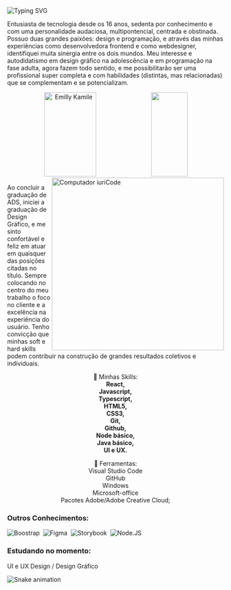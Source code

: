 ![Typing SVG](https://readme-typing-svg.herokuapp.com/?color=FD5800&size=35&center=true&vCenter=true&width=1000&lines=OII,+meu+Nome+é+Emilly+Kamile;Eu+tenho+21+anos+de+idade;Eu+sou+do+Brasil,+PE;+Sou+Desenvolvedora+Web;Seja+Bem-Vindo(a)!+:%29)

Entusiasta de tecnologia desde os 16 anos, sedenta por conhecimento e com uma personalidade audaciosa, multipontencial, centrada e obstinada. Possuo duas grandes paixões: design e programação, e através das minhas experiências como desenvolvedora frontend e como webdesigner, identifiquei muita sinergia entre os dois mundos. Meu interesse e autodidatismo em design gráfico na adolescência e em programação na fase adulta, agora fazem todo sentido, e me possibilitarão ser uma profissional super completa e com habilidades (distintas, mas relacionadas) que se complementam e se potencializam. 

  
<div align="center">  
  <img width="49%" height="195px" src="https://github-readme-stats.vercel.app/api?username=emillykamile&show_icons=true&count_private=true&hide_border=true&title_color=00bfbf&icon_color=00bfbf&text_color=c9d1d9&bg_color=0d1117" alt="Emilly Kamile" /> 
  <img width="41%" height="195px" src="https://github-readme-stats.vercel.app/api/top-langs/?username=emillykamile&layout=compact&hide_border=true&title_color=00bfbf&text_color=00bfbf&bg_color=0d1117" />
</div>
 
<img src="https://raw.githubusercontent.com/MicaelliMedeiros/micaellimedeiros/master/image/computer-illustration.png" min-width="400px" max-width="400px" width="400px" align="right" alt="Computador iuriCode">

<p align="left"> 
 Ao concluir a graduação de ADS, iniciei a graduação de Design Gráfico, e me sinto confortável e feliz em atuar em quaisquer das posições citadas no título. Sempre colocando no centro do meu trabalho o foco no cliente e a excelência na experiência do usuário. Tenho convicção que minhas soft e hard skills podem contribuir na construção de grandes resultados coletivos e individuais.
</p>

<p align="center">
  🦄 Minhas Skills: <br />
  <strong>React, <br />
  Javascript, <br />
  Typescript, <br />
  HTML5, <br />
  CSS3, <br />
  Git, <br />
  Github, <br />
  Node básico, <br />
  Java básico, <br />
  UI e UX.</strong>
</p>

<p align="center">
💼 Ferramentas: <br />
Visual Studio Code <br />
GitHub <br />
Windows <br />
Microsoft-office <br />
Pacotes Adobe/Adobe Creative Cloud; <br />

  
</p>


<!-- ![Contribution](https://activity-graph.herokuapp.com/graph?username=emillykamile&theme=gotham&hide_border=true&area=true) -->

### Outros Conhecimentos:
![Boostrap](https://img.shields.io/badge/-boostrap-0D1117?style=for-the-badge&logo=bootstrap&labelColor=0D1117)&nbsp;
![Figma](https://img.shields.io/badge/-figma-0D1117?style=for-the-badge&logo=figma&labelColor=0D1117)&nbsp;
![Storybook](https://img.shields.io/badge/-Storybook-0D1117?style=for-the-badge&logo=storybook&logoColor=F74581&labelColor=0D1117)&nbsp;
![Node.JS](https://img.shields.io/badge/-Node.JS-0D1117?style=for-the-badge&logo=node.js&labelColor=0D1117&textColor=0D1117)&nbsp;

### Estudando no momento:
UI e UX Design / Design Gráfico

![Snake animation](https://github.com/emillykamile/emillykamile/blob/output/github-contribution-grid-snake.svg)

